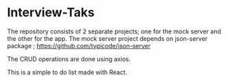 # Interview-Taks

The repository consists of 2 separate projects; one for the mock server and the other for the app.
The mock server project depends on json-server package ; https://github.com/typicode/json-server

The CRUD operations are done using axios.

 This is a simple to do list made with React.
